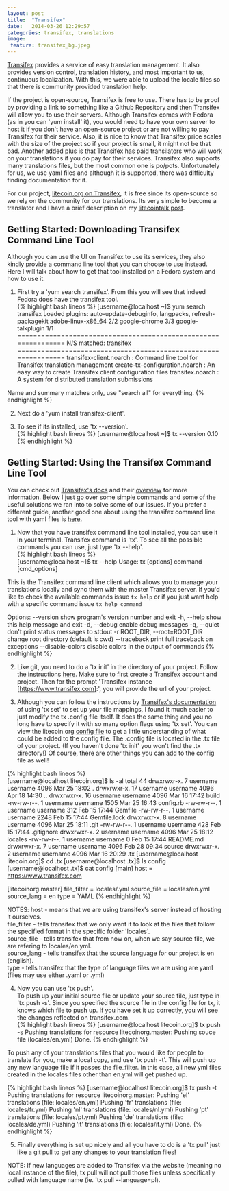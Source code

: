 ```yaml
---
layout: post
title:  "Transifex"
date:   2014-03-26 12:29:57
categories: transifex, translations
image:
 feature: transifex_bg.jpeg
---
```


[Transifex] provides a service of easy translation management.  It also provides version control, translation history, and most important to us, continuous localization.  With this, we were able to upload the locale files so that there is community provided translation help.

If the project is open-source, Transifex is free to use.  There has to be proof by providing a link to something like a Github Repository and then Transifex will allow you to use their servers.  Although Transifex comes with Fedora (as in you can 'yum install' it), you would need to have your own server to host it if you don't have an open-source project or are not willing to pay Transifex for their service.  Also, it is nice to know that Transifex price scales with the size of the project so if your project is small, it might not be that bad.  Another added plus is that Transifex has paid transilators who will work on your translations if you do pay for their services.  Transifex also supports many translations files, but the most common one is po/pots.  Unfortunately for us, we use yaml files and although it is supported, there was difficulty finding documentation for it.  

For our project, [litecoin.org on Transifex], it is free since its open-source so we rely on the community for our translations.  Its very simple to become a translator and I have a brief description on my [litecointalk post].  

## Getting Started: Downloading Transifex Command Line Tool
Although you can use the UI on Transifex to use its services, they also kindly provide a command line tool that you can choose to use instead.  Here I will talk about how to get that tool installed on a Fedora system and how to use it.  

1. First try a 'yum search transifex'.  From this you will see that indeed Fedora does have the transifex tool.  
{% highlight bash lineos %}
[username@localhost ~]$ yum search transifex
Loaded plugins: auto-update-debuginfo, langpacks, refresh-packagekit
adobe-linux-x86_64                                                                                                                                2/2
google-chrome                                                                                                                                     3/3
google-talkplugin                                                                                                                                 1/1
=============================================================== N/S matched: transifex ===============================================================
transifex-client.noarch : Command line tool for Transifex translation management
create-tx-configuration.noarch : An easy way to create Transifex client configuration files
transifex.noarch : A system for distributed translation submissions

  Name and summary matches only, use "search all" for everything.
{% endhighlight %}  

2. Next do a 'yum install transifex-client'.  

3. To see if its installed, use 'tx --version'.  
{% highlight bash lineos %}
[username@localhost ~]$ tx --version
0.10
{% endhighlight %}


## Getting Started: Using the Transifex Command Line Tool  
You can check out [Transifex's docs][transifex docs] and their [overview][transifex overview] for more information.  Below I just go over some simple commands and some of the useful solutions we ran into to solve some of our issues.  If you prefer a different guide, another good one about using the transifex command line tool with yaml files is [here][translation process].

1. Now that you have transifex command line tool installed, you can use it in your terminal.  Transifex command is 'tx'.  To see all the possible commands you can use, just type 'tx --help'.   
{% highlight bash lineos %}  
[username@localhost ~]$ tx --help
Usage: tx [options] command [cmd_options]

This is the Transifex command line client which allows you to manage your
translations locally and sync them with the master Transifex server. If you'd
like to check the available commands issue `tx help` or if you just want help
with a specific command issue `tx help command`

Options:
  --version             show program's version number and exit
  -h, --help            show this help message and exit
  -d, --debug           enable debug messages
  -q, --quiet           don't print status messages to stdout
  -r ROOT_DIR, --root=ROOT_DIR
                        change root directory (default is cwd)
  --traceback           print full traceback on exceptions
  --disable-colors      disable colors in the output of commands
{% endhighlight %}

2. Like git, you need to do a 'tx init' in the directory of your project.  Follow the instructions [here][tx init].  Make sure to first create a Transifex account and project.  Then for the prompt 'Transifex instance [https://www.transifex.com]:', you will provide the url of your project.  

3. Although you can follow the instructions by [Transifex's documentation][transifex docs] of using 'tx set' to set up your file mappings, I found it much easier to just modify the tx .config file itself.  It does the same thing and you no long have to specify it with so many option flags using 'tx set'.  You can view the litecoin.org [config file] to get a little understanding of what could be added to the config file.  The .config file is located in the .tx file of your project.  (If you haven't done 'tx init' you won't find the .tx directory!)  Of course, there are other things you can add to the config file as well!  

{% highlight bash lineos %}  
[username@localhost litecoin.org]$ ls -al
total 44
drwxrwxr-x.  7 username username 4096 Mar 25 18:02 .
drwxrwxr-x. 17 username username 4096 Apr 18 14:30 ..
drwxrwxr-x. 16 username username 4096 Mar 16 17:42 build
-rw-rw-r--.  1 username username 1505 Mar 25 16:43 config.rb
-rw-rw-r--.  1 username username  312 Feb 15 17:44 Gemfile
-rw-rw-r--.  1 username username 2248 Feb 15 17:44 Gemfile.lock
drwxrwxr-x.  8 username username 4096 Mar 25 18:11 .git
-rw-rw-r--.  1 username username  428 Feb 15 17:44 .gitignore
drwxrwxr-x.  2 username username 4096 Mar 25 18:12 locales
-rw-rw-r--.  1 username username   0 Feb 15 17:44 README.md
drwxrwxr-x.  7 username username 4096 Feb 28 09:34 source
drwxrwxr-x.  2 username username 4096 Mar 16 20:29 .tx
[username@localhost litecoin.org]$ cd .tx
[username@localhost .tx]$ ls
config
[username@localhost .tx]$ cat config 
[main]
host = https://www.transifex.com

[litecoinorg.master]
file\_filter = locales/<lang>.yml
source\_file = locales/en.yml
source\_lang = en
type = YAML
{% endhighlight %}  

NOTES: 
host - means that we are using transifex's server instead of hosting it ourselves.   
file\_filter - tells transifex that we only want it to look at the files that follow the specified format in the specific folder 'locales'.  
source\_file - tells transifex that from now on, when we say source file, we are refering to locales/en.yml.  
source\_lang - tells transifex that the source language for our project is en (english).  
type - tells transifex that the type of language files we are using are yaml (files may use either .yaml or .yml)  

4. Now you can use 'tx push'.   
To push up your initial source file or update your source file, just type in 'tx push -s'.  Since you specified the source file in the config file for tx, it knows which file to push up.  If you have set it up correctly, you will see the changes reflected on transifex.com.  
{% highlight bash lineos %}
[username@localhost litecoin.org]$ tx push -s
Pushing translations for resource litecoinorg.master:
Pushing souce file (locales/en.yml)
Done.
{% endhighlight %}  

To push any of your translations files that you would like for people to translate for you, make a local copy, and use 'tx push -t'.  This will push up any new language file if it passes the file\_filter.  In this case, all new yml files created in the locales files other than en.yml will get pushed up.  

{% highlight bash lineos %}
[username@localhost litecoin.org]$ tx push -t
Pushing translations for resource litecoinorg.master:
Pushing 'el' translations (file: locales/en.yml)
Pushing 'fr' translations (file: locales/fr.yml)
Pushing 'nl' translations (file: locales/nl.yml)
Pushing 'pt' translations (file: locales/pt.yml)
Pushing 'de' translations (file: locales/de.yml)
Pushing 'it' translations (file: locales/it.yml)
Done.
{% endhighlight %}  


5. Finally everything is set up nicely and all you have to do is a 'tx pull' just like a git pull to get any changes to your translation files!  

NOTE:  If new languages are added to Transifex via the website (meaning no local instance of the file), tx pull will not pull those files unless specifically pulled with language name (ie. 'tx pull --language=pl).



<!--
#TRANSIFEX
----------
yum install transifex-client  (command line tool)
tx --help
http://support.transifex.com/customer/portal/articles/960804-overview
can host via fedora
need own server tho
VCS=version control system
FIGURED IT OUT
	-set config file
	-use tx push -s     (source)  
	-use tx -push -t    (translations)
watch recording: 3/16/14 (pt2)
*if new languages added to transifex via site (meaning no local instace of the file), tx pull will not pull it unless specifically pull language with (tx pull --language=pl)

http://middlemanapp.com/advanced/localization/index.html
in config file of middleman, get rid of :langs (<- ignores all other languages that were in locales unless specified here)  this will make all languages in locales file now work (first language found in locales will be default)
use :mount_at_root => :es

i18n is a ruby gem :D

not sane to do it yourself
free for open-soure projects, pay scales with project
transifex has paid translators working on it as well
-->


[Transifex]: https://www.transifex.com/features/translation-management/
[litecointalk post]: https://litecointalk.org/index.php?topic=17395.0
[litecoin.org on Transifex]: https://www.transifex.com/projects/p/litecoinorg/
[config file]: https://github.com/litecoin-project/litecoin.org/blob/master/.tx/config
[translation process]: http://docs.silverstripe.org/framework/en/trunk/misc/translation-process
[transifex docs]: http://support.transifex.com/customer/portal/topics/440187-transifex-client/articles
[transifex overview]: http://support.transifex.com/customer/portal/articles/960804-overview
[tx init]: http://support.transifex.com/customer/portal/articles/995852-project-initialization